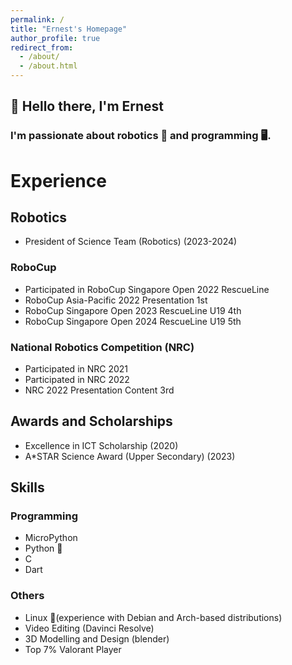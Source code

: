 ```yaml
---
permalink: /
title: "Ernest's Homepage"
author_profile: true
redirect_from: 
  - /about/
  - /about.html
---
```


## 👋 Hello there, I'm Ernest
### I'm passionate about robotics 🤖 and programming 🖥️.  
  




# Experience
## Robotics
- President of Science Team (Robotics) (2023-2024)
### RoboCup
- Participated in RoboCup Singapore Open 2022 RescueLine
- RoboCup Asia-Pacific 2022 Presentation 1st
- RoboCup Singapore Open 2023 RescueLine U19 4th
- RoboCup Singapore Open 2024 RescueLine U19 5th
### National Robotics Competition (NRC)
- Participated in NRC 2021
- Participated in NRC 2022
- NRC 2022 Presentation Content 3rd

## Awards and Scholarships
- Excellence in ICT Scholarship (2020)
- A*STAR Science Award (Upper Secondary) (2023)


## Skills

### Programming
- MicroPython 
- Python 🐍
- C 
- Dart

### Others
- Linux 🐧(experience with Debian and Arch-based distributions)
- Video Editing (Davinci Resolve)
- 3D Modelling and Design (blender)
- Top 7% Valorant Player